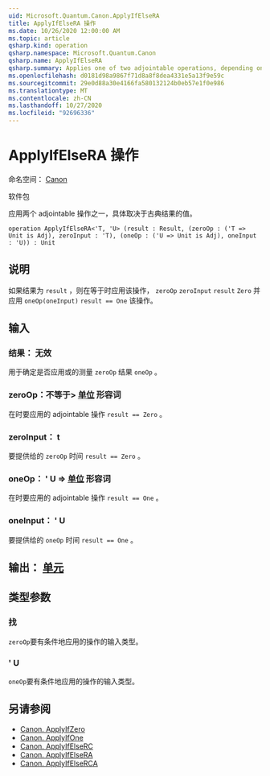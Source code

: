 ```yaml
---
uid: Microsoft.Quantum.Canon.ApplyIfElseRA
title: ApplyIfElseRA 操作
ms.date: 10/26/2020 12:00:00 AM
ms.topic: article
qsharp.kind: operation
qsharp.namespace: Microsoft.Quantum.Canon
qsharp.name: ApplyIfElseRA
qsharp.summary: Applies one of two adjointable operations, depending on the value of a classical result.
ms.openlocfilehash: d0181d98a9867f71d8a8f8dea4331e5a13f9e59c
ms.sourcegitcommit: 29e0d88a30e4166fa580132124b0eb57e1f0e986
ms.translationtype: MT
ms.contentlocale: zh-CN
ms.lasthandoff: 10/27/2020
ms.locfileid: "92696336"
---
```

# <a name="applyifelsera-operation"></a>ApplyIfElseRA 操作

命名空间： [Canon](xref:Microsoft.Quantum.Canon)

软件包 [](https://nuget.org/packages/)


应用两个 adjointable 操作之一，具体取决于古典结果的值。

```qsharp
operation ApplyIfElseRA<'T, 'U> (result : Result, (zeroOp : ('T => Unit is Adj), zeroInput : 'T), (oneOp : ('U => Unit is Adj), oneInput : 'U)) : Unit
```


## <a name="description"></a>说明

如果结果为 `result` ，则在等于时应用该操作， `zeroOp` `zeroInput` `result` `Zero` 并应用 `oneOp(oneInput)` `result == One` 该操作。

## <a name="input"></a>输入

### <a name="result--__invalidresult__"></a>结果： __无效 <Result>__

用于确定是否应用或的测量 `zeroOp` 结果 `oneOp` 。


### <a name="zeroop--t--unit-adj"></a>zeroOp：不等于> [单位](xref:microsoft.quantum.lang-ref.unit) 形容词

在时要应用的 adjointable 操作 `result == Zero` 。


### <a name="zeroinput--t"></a>zeroInput： t

要提供给的 `zeroOp` 时间 `result == Zero` 。


### <a name="oneop--u--unit-adj"></a>oneOp： ' U => [单位](xref:microsoft.quantum.lang-ref.unit) 形容词

在时要应用的 adjointable 操作 `result == One` 。


### <a name="oneinput--u"></a>oneInput： ' U

要提供给的 `oneOp` 时间 `result == One` 。



## <a name="output--unit"></a>输出： [单元](xref:microsoft.quantum.lang-ref.unit)



## <a name="type-parameters"></a>类型参数

### <a name="t"></a>找

`zeroOp`要有条件地应用的操作的输入类型。
### <a name="u"></a>' U

`oneOp`要有条件地应用的操作的输入类型。

## <a name="see-also"></a>另请参阅

- [Canon. ApplyIfZero](xref:Microsoft.Quantum.Canon.ApplyIfZero)
- [Canon. ApplyIfOne](xref:Microsoft.Quantum.Canon.ApplyIfOne)
- [Canon. ApplyIfElseRC](xref:Microsoft.Quantum.Canon.ApplyIfElseRC)
- [Canon. ApplyIfElseRA](xref:Microsoft.Quantum.Canon.ApplyIfElseRA)
- [Canon. ApplyIfElseRCA](xref:Microsoft.Quantum.Canon.ApplyIfElseRCA)